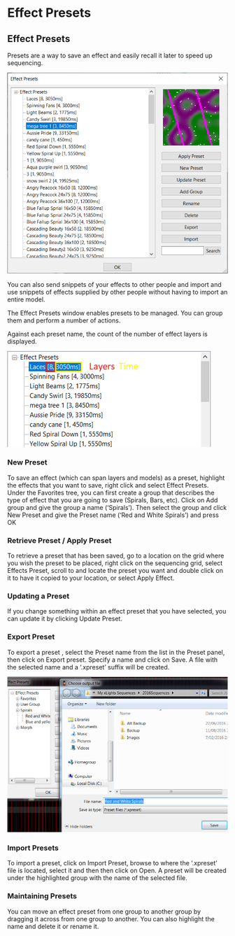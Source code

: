 # Effect Presets

## Effect Presets

Presets are a way to save an effect and easily recall it later to speed up sequencing.

![](<../../.gitbook/assets/image (67).png>)

You can also send snippets of your effects to other people and import and use snippets of effects supplied by other people without having to import an entire model.

The Effect Presets window enables presets to be managed. You can group them and perform a number of actions.

Against each preset name, the count of the number of effect layers is displayed.

![](<../../.gitbook/assets/image (304).png>)

### New Preset

To save an effect (which can span layers and models) as a preset, highlight the effects that you want to save, right click and select Effect Presets.  Under the Favorites tree, you can first create a group that describes the type of effect that you are going to save (Spirals, Bars, etc). Click on Add group and give the group a name (‘Spirals’).  Then select the group and click New Preset and give the Preset name (‘Red and White Spirals’) and press OK

### Retrieve Preset / Apply Preset

To retrieve a preset that has been saved, go to a location on the grid where you wish the preset to be placed, right click on the sequencing grid, select Effects Preset, scroll to and locate the preset you want and double click on it to have it copied to your location, or select Apply Effect.

### Updating a Preset

If you change something within an effect preset that you have selected, you can update it by clicking Update Preset.

### Export Preset

To export a preset , select the Preset name from the list in the Preset panel, then click on Export preset. Specify a name and click on Save. A file with the selected name and a ‘.xpreset’ suffix  will be created.

![](../../.gitbook/assets/base647725910886760bb3.png)

### Import Presets

To import a preset, click on Import Preset, browse to where the  ‘.xpreset’ file is located, select it and then then click on Open. A preset will be created under the highlighted  group with the name of the selected file.

### Maintaining Presets

You can move an effect preset from one group to another group by dragging it across from one group to another. You can also highlight the name and delete it or rename it.
